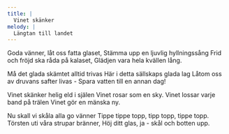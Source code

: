 ```yaml
---
title: |
  Vinet skänker
melody: |
  Längtan till landet
---
```

Goda vänner, låt oss fatta glaset,
Stämma upp en ljuvlig hyllningssång
Frid och fröjd ska råda på kalaset,
Glädjen vara hela kvällen lång.

Må det glada skämtet alltid trivas
Här i detta sällskaps glada lag
Låtom oss av druvans safter livas -
Spara vatten till en annan dag!

Vinet skänker helig eld i själen
Vinet rosar som en sky.
Vinet lossar varje band på trälen
Vinet gör en mänska ny.

Nu skall vi skåla alla go vänner
Tippe tippe topp, tipp topp, tippe topp.
Törsten uti våra strupar bränner,
Höj ditt glas, ja - skål och botten upp.
